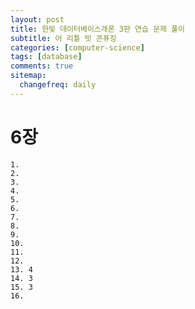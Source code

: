 ```yaml
---
layout: post
title: 한빛 데이터베이스개론 3판 연습 문제 풀이
subtitle: 어 리틀 빗 콘퓨징
categories: [computer-science]
tags: [database]
comments: true
sitemap:
  changefreq: daily
---
```


# 6장

```
1.
2.
3.
4.
5.
6.
7.
8.
9.
10.
11.
12.
13. 4
14. 3
15. 3
16. 
```